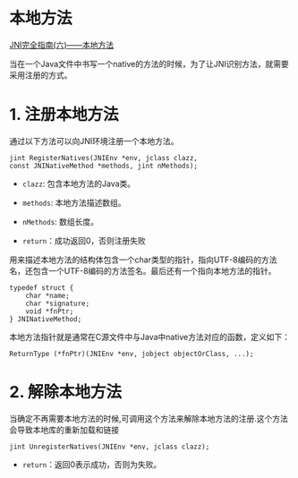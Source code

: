 # 本地方法

[JNI完全指南(六)——本地方法](https://www.zybuluo.com/cxm-2016/note/566615)

当在一个Java文件中书写一个native的方法的时候，为了让JNI识别方法，就需要采用注册的方式。

# 1. 注册本地方法

通过以下方法可以向JNI环境注册一个本地方法。

	jint RegisterNatives(JNIEnv *env, jclass clazz, 
	const JNINativeMethod *methods, jint nMethods);

- `clazz`: 包含本地方法的Java类。

- `methods`: 本地方法描述数组。

- `nMethods`: 数组长度。

- `return`：成功返回0，否则注册失败

用来描述本地方法的结构体包含一个char类型的指针，指向UTF-8编码的方法名，还包含一个UTF-8编码的方法签名。最后还有一个指向本地方法的指针。

	typedef struct {
	    char *name;
	    char *signature;
	    void *fnPtr;
	} JNINativeMethod;


本地方法指针就是通常在C源文件中与Java中native方法对应的函数，定义如下：

	ReturnType (*fnPtr)(JNIEnv *env, jobject objectOrClass, ...);


# 2. 解除本地方法

当确定不再需要本地方法的时候,可调用这个方法来解除本地方法的注册.这个方法会导致本地库的重新加载和链接

	jint UnregisterNatives(JNIEnv *env, jclass clazz);

- `return`：返回0表示成功，否则为失败。